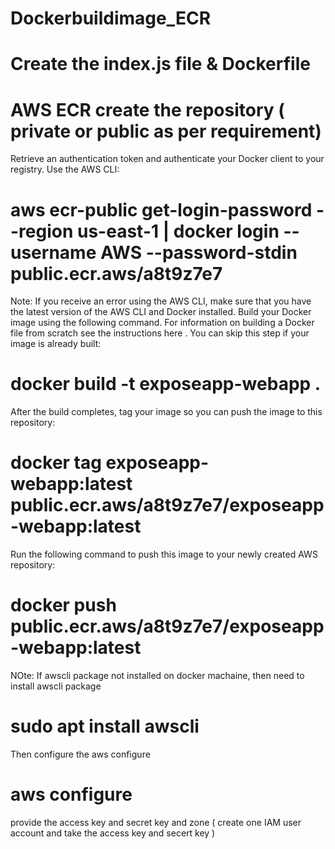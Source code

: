 # Dockerbuildimage_ECR
# Create the index.js file & Dockerfile 
# AWS ECR create the repository ( private or public as per requirement)

Retrieve an authentication token and authenticate your Docker client to your registry.
Use the AWS CLI:

# aws ecr-public get-login-password --region us-east-1 | docker login --username AWS --password-stdin public.ecr.aws/a8t9z7e7
Note: If you receive an error using the AWS CLI, make sure that you have the latest version of the AWS CLI and Docker installed.
Build your Docker image using the following command. For information on building a Docker file from scratch see the instructions here . You can skip this step if your image is already built:

# docker build -t exposeapp-webapp .
After the build completes, tag your image so you can push the image to this repository:

# docker tag exposeapp-webapp:latest public.ecr.aws/a8t9z7e7/exposeapp-webapp:latest
Run the following command to push this image to your newly created AWS repository:

# docker push public.ecr.aws/a8t9z7e7/exposeapp-webapp:latest

NOte: If awscli package not installed on docker machaine, then need to install awscli package 
# sudo apt  install awscli
Then configure the aws configure 
# aws configure 
provide the access key and secret key and zone 
( create one IAM user account and take the access key and secert key )
